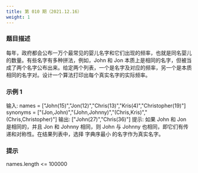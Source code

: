 ```yaml
---
title: 第 010 期（2021.12.16）
weight: 1
---
```


### 题目描述

每年，政府都会公布一万个最常见的婴儿名字和它们出现的频率，也就是同名婴儿的数量。有些名字有多种拼法，例如，John 和 Jon 本质上是相同的名字，但被当成了两个名字公布出来。给定两个列表，一个是名字及对应的频率，另一个是本质相同的名字对。设计一个算法打印出每个真实名字的实际频率。

### 示例 1

输入: names = ["John(15)","Jon(12)","Chris(13)","Kris(4)","Christopher(19)"]
     synonyms = ["(Jon,John)","(John,Johnny)","(Chris,Kris)","(Chris,Christopher)"]
输出: ["John(27)","Chris(36)"]
提示: 如果 John 和 Jon 是相同的，并且 Jon 和 Johnny 相同，则 John 与 Johnny 也相同，即它们有传递和对称性。在结果列表中，选择 字典序最小 的名字作为真实名字。

### 提示

names.length <= 100000
